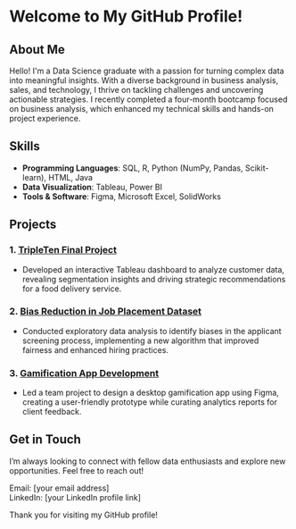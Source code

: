 # Welcome to My GitHub Profile!

## About Me
Hello! I'm a Data Science graduate with a passion for turning complex data into meaningful insights. With a diverse background in business analysis, sales, and technology, I thrive on tackling challenges and uncovering actionable strategies. I recently completed a four-month bootcamp focused on business analysis, which enhanced my technical skills and hands-on project experience.

## Skills
- **Programming Languages**: SQL, R, Python (NumPy, Pandas, Scikit-learn), HTML, Java
- **Data Visualization**: Tableau, Power BI
- **Tools & Software**: Figma, Microsoft Excel, SolidWorks

## Projects
### 1. [TripleTen Final Project](link-to-your-project)
- Developed an interactive Tableau dashboard to analyze customer data, revealing segmentation insights and driving strategic recommendations for a food delivery service.

### 2. [Bias Reduction in Job Placement Dataset](link-to-your-project)
- Conducted exploratory data analysis to identify biases in the applicant screening process, implementing a new algorithm that improved fairness and enhanced hiring practices.

### 3. [Gamification App Development](link-to-your-project)
- Led a team project to design a desktop gamification app using Figma, creating a user-friendly prototype while curating analytics reports for client feedback.

## Get in Touch
I’m always looking to connect with fellow data enthusiasts and explore new opportunities. Feel free to reach out!

Email: [your email address]  
LinkedIn: [your LinkedIn profile link]  

Thank you for visiting my GitHub profile!
